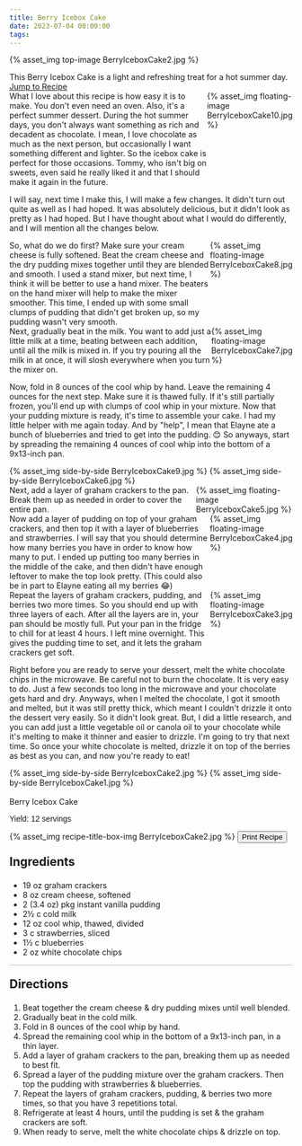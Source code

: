 ```yaml
---
title: Berry Icebox Cake
date: 2023-07-04 00:00:00
tags:
---
```


{% asset_img top-image BerryIceboxCake2.jpg %}
<div class="post-body">
This Berry Icebox Cake is a light and refreshing treat for a hot summer day.

<br>
<!--more-->

<a class="jump-to-recipe-btn" href="#recipejump"> 
    Jump to Recipe
</a>

<div style="display:flex;">
What I love about this recipe is how easy it is to make. You don't even need an oven. Also, it's a perfect summer dessert. During the hot summer days, you don't always want something as rich and decadent as chocolate. I mean, I love chocolate as much as the next person, but occasionally I want something different and lighter. So the icebox cake is perfect for those occasions. Tommy, who isn't big on sweets, even said he really liked it and that I should make it again in the future. 
<div>
    {% asset_img floating-image BerryIceboxCake10.jpg %}
</div>
</div>

I will say, next time I make this, I will make a few changes. It didn't turn out quite as well as I had hoped. It was absolutely delicious, but it didn't look as pretty as I had hoped. But I have thought about what I would do differently, and I will mention all the changes below. 

<div style="display:flex;">
So, what do we do first? 
Make sure your cream cheese is fully softened. Beat the cream cheese and the dry pudding mixes together until they are blended and smooth. I used a stand mixer, but next time, I think it will be better to use a hand mixer. The beaters on the hand mixer will help to make the mixer smoother. This time, I ended up with some small clumps of pudding that didn't get broken up, so my pudding wasn't very smooth. 
<div>
    {% asset_img floating-image BerryIceboxCake8.jpg %}
</div>
</div>

<div style="display:flex;">
Next, gradually beat in the milk. You want to add just a little milk at a time, beating between each addition, until all the milk is mixed in. If you try pouring all the milk in at once, it will slosh everywhere when you turn the mixer on. 
<div>
    {% asset_img floating-image BerryIceboxCake7.jpg %}
</div>
</div>

Now, fold in 8 ounces of the cool whip by hand. Leave the remaining 4 ounces for the next step. Make sure it is thawed fully. If it's still partially frozen, you'll end up with clumps of cool whip in your mixture. 
Now that your pudding mixture is ready, it's time to assemble your cake. I had my little helper with me again today. And by "help", I mean that Elayne ate a bunch of blueberries and tried to get into the pudding. 😊 So anyways, start by spreading the remaining 4 ounces of cool whip into the bottom of a 9x13-inch pan. 

<div style="display:flex;">
    {% asset_img side-by-side BerryIceboxCake9.jpg %}
    {% asset_img side-by-side BerryIceboxCake6.jpg %}
</div>

<div style="display:flex;">
Next, add a layer of graham crackers to the pan. Break them up as needed in order to cover the entire pan. 
<div>
    {% asset_img floating-image BerryIceboxCake5.jpg %}
</div>
</div>

<div style="display:flex;">
Now add a layer of pudding on top of your graham crackers, and then top it with a layer of blueberries and strawberries. I will say that you should determine how many berries you have in order to know how many to put. I ended up putting too many berries in the middle of the cake, and then didn't have enough leftover to make the top look pretty. (This could also be in part to Elayne eating all my berries 😂)
<div>
    {% asset_img floating-image BerryIceboxCake4.jpg %}
</div>
</div>

<div style="display:flex;">
Repeat the layers of graham crackers, pudding, and berries two more times. So you should end up with three layers of each. After all the layers are in, your pan should be mostly full. Put your pan in the fridge to chill for at least 4 hours. I left mine overnight. This gives the pudding time to set, and it lets the graham crackers get soft.
<div>
    {% asset_img floating-image BerryIceboxCake3.jpg %}
</div>
</div>

Right before you are ready to serve your dessert, melt the white chocolate chips in the microwave. Be careful not to burn the chocolate. It is very easy to do. Just a few seconds too long in the microwave and your chocolate gets hard and dry. Anyways, when I melted the chocolate, I got it smooth and melted, but it was still pretty thick, which meant I couldn't drizzle it onto the dessert very easily. So it didn't look great. But, I did a little research, and you can add just a little vegetable oil or canola oil to your chocolate while it's melting to make it thinner and easier to drizzle. I'm going to try that next time. So once your white chocolate is melted, drizzle it on top of the berries as best as you can, and now you're ready to eat! 

<div style="display:flex;">
    {% asset_img side-by-side BerryIceboxCake2.jpg %}
    {% asset_img side-by-side BerryIceboxCake1.jpg %}
</div>

<br>
</div>

<div id="recipejump"></div>
<div id="recipe">
    <div class="recipe-box">
        <div class="recipe-title-box">
            <div>
                <div class="recipe-title-box-title">
                    <div class="recipe-title-box-header">Berry Icebox Cake</div>
                </div>
                <p class="recipe-title-box-title" style="font-family: Arial;">Yield: 12 servings </p>
            </div>
            {% asset_img recipe-title-box-img BerryIceboxCake2.jpg %}
            <button class="print-recipe"
                    type="button"
                    onclick="printDIV('recipe')" >
                Print Recipe
            </button>
        </div>
        <p style="font-size:150%;"><b>Ingredients</b></p>
        <ul class="post-body">
                <li>19 oz graham crackers</li>
                <li>8 oz cream cheese, softened</li>
                <li>2 (3.4 oz) pkg instant vanilla pudding</li>
                <li>2½ c cold milk</li>
                <li>12 oz cool whip, thawed, divided</li>
                <li>3 c strawberries, sliced</li>
                <li>1½ c blueberries</li>
                <li>2 oz white chocolate chips</li>
        </ul>
        <hr style="height:1px;background-color:rgb(189, 189, 189) ">
        <p style="font-size:150%;"><b>Directions</b></p>
        <ol class="post-body">
            <li>Beat together the cream cheese & dry pudding mixes until well blended.</li>
            <li>Gradually beat in the cold milk.</li>
            <li>Fold in 8 ounces of the cool whip by hand.</li>
            <li>Spread the remaining cool whip in the bottom of a 9x13-inch pan, in a thin layer.</li>
            <li>Add a layer of graham crackers to the pan, breaking them up as needed to best fit.</li>
            <li>Spread a layer of the pudding mixture over the graham crackers. Then top the pudding with strawberries & blueberries.</li>
            <li>Repeat the layers of graham crackers, pudding, & berries two more times, so that you have 3 repetitions total.</li>
            <li>Refrigerate at least 4 hours, until the pudding is set & the graham crackers are soft.</li>
            <li>When ready to serve, melt the white chocolate chips & drizzle on top.</li>
        </ol> 
    </div>
</div>

<br>
